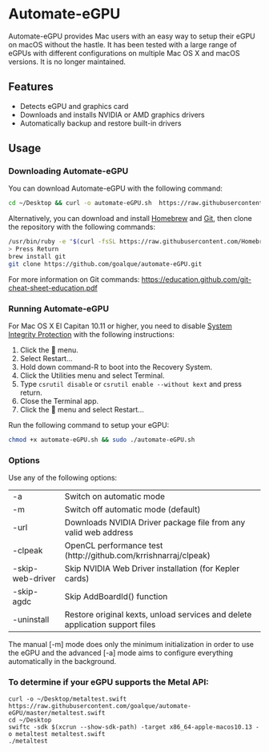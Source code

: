 # Automate-eGPU

Automate-eGPU provides Mac users with an easy way to setup their eGPU on macOS without the hastle. It has been tested with a large range of eGPUs with different configurations on multiple Mac OS X and macOS versions. It is no longer maintained.

## Features

* Detects eGPU and graphics card
* Downloads and installs NVIDIA or AMD graphics drivers
* Automatically backup and restore built-in drivers

## Usage

### Downloading Automate-eGPU

You can download Automate-eGPU with the following command:
```bash
cd ~/Desktop && curl -o automate-eGPU.sh  https://raw.githubusercontent.com/goalque/automate-eGPU/master/automate-eGPU.sh
```

Alternatively, you can download and install [Homebrew](https://brew.sh/) and [Git](https://git-scm.com/), then clone the repository with the following commands:
```bash
/usr/bin/ruby -e "$(curl -fsSL https://raw.githubusercontent.com/Homebrew/install/master/install)"
> Press Return
brew install git
git clone https://github.com/goalque/automate-eGPU.git
```

For more information on Git commands: https://education.github.com/git-cheat-sheet-education.pdf

### Running Automate-eGPU
For Mac OS X El Capitan 10.11 or higher, you need to disable [System Integrity Protection](https://support.apple.com/en-us/HT204899) with the following instructions:

1. Click the  menu. 
2. Select Restart... 
3. Hold down command-R to boot into the Recovery System. 
4. Click the Utilities menu and select Terminal. 
5. Type `csrutil disable` or `csrutil enable --without kext` and press return. 
6. Close the Terminal app. 
7. Click the  menu and select Restart...

Run the following command to setup your eGPU:
```bash
chmod +x automate-eGPU.sh && sudo ./automate-eGPU.sh
```

### Options
Use any of the following options:
<table>
<tr>
<td>-a</td><td>Switch on automatic mode</td>
</tr>
<tr>
<td>-m</td><td>Switch off automatic mode (default)</td>
</tr>
<tr>
<td>-url</td><td>Downloads NVIDIA Driver package file from any valid web address</td>
</tr>
<tr>
<td>-clpeak</td><td>OpenCL performance test (http://github.com/krrishnarraj/clpeak)</td>
</tr>
<tr>
<td>-skip-web-driver</td><td>Skip NVIDIA Web Driver installation (for Kepler cards)</td>
</tr>
<tr>
<td>-skip-agdc</td><td>Skip AddBoardId() function</td>
</tr>
<tr>
<td>-uninstall</td><td>Restore original kexts, unload services and delete application support files</td>
</tr>
</table>

The manual [-m] mode does only the minimum initialization in order to use the eGPU and the advanced [-a] mode aims to configure everything automatically in the background.

### To determine if your eGPU supports the Metal API:
```
curl -o ~/Desktop/metaltest.swift https://raw.githubusercontent.com/goalque/automate-eGPU/master/metaltest.swift
cd ~/Desktop
swiftc -sdk $(xcrun --show-sdk-path) -target x86_64-apple-macos10.13 -o metaltest metaltest.swift
./metaltest
```
